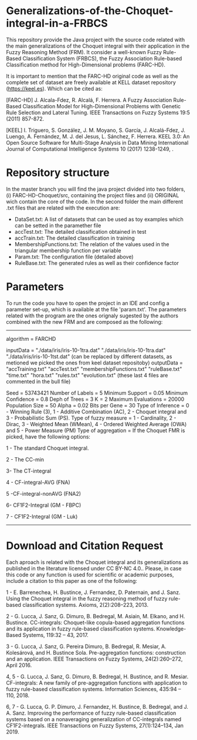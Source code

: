 # Generalizations-of-the-Choquet-integral-in-a-FRBCS

This repository provide the Java project with the source code related with the main generalizations of the Choquet integral with their application in the Fuzzy Reasoning Method (FRM). It consider a well-known Fuzzy Rule-Based Classification System (FRBCS), the Fuzzy Association Rule-based Classification method for High-Dimensional problems (FARC-HD). 

It is important to mention that the FARC-HD original code as well as the complete set of dataset are freely available at KELL dataset repository (https://keel.es). Which can be cited as:

[FARC-HD] J. Alcala-Fdez, R. Alcalá, F. Herrera. A Fuzzy Association Rule-Based Classification Model for High-Dimensional Problems with Genetic Rule Selection and Lateral Tuning. IEEE Transactions on Fuzzy Systems 19:5 (2011) 857-872.

[KEEL] I. Triguero, S. González, J. M. Moyano, S. García, J. Alcalá-Fdez, J. Luengo, A. Fernández, M. J. del Jesus, L. Sánchez, F. Herrera. KEEL 3.0: An Open Source Software for Multi-Stage Analysis in Data Mining International Journal of Computational Intelligence Systems 10 (2017) 1238-1249, . 

# Repository structure
In the master branch you will find the java project divided into two folders, (i) FARC-HD-Choquet/src, containing the project files and (ii) ORIGINAL wich contain the core of the code. In the second folder the main different .txt files that are related with the execution are:
- DataSet.txt: A list of datasets that can be used as toy examples which can be setted in the paramether file
- accTest.txt: The detailed classification obtained in test
- accTrain.txt: The detailed classification in training
- MembershipFunctions.txt: The relation of the values used in the triangular membership function per variable
- Param.txt: The configuration file (detailed above)
- RuleBase.txt: The generated rules as well as their confidence factor


# Parameters
To run the code you have to open the project in an IDE and config a parameter set-up, which is available at the file 'param.txt'. The parameters related with the program are the ones orignaly sugested by the authors combined with the new FRM and are composed as the following:

----
algorithm = FARCHD

inputData = "./data/iris/iris-10-1tra.dat" "./data/iris/iris-10-1tra.dat" "./data/iris/iris-10-1tst.dat" (can be replaced by different datasets, as metioned we picked the ones from keel dataset repositoby)
outputData = "accTraining.txt" "accTest.txt" "membershipFunctions.txt"  "ruleBase.txt" "time.txt"  "hora.txt"  "rules.txt"  "evolution.txt" (these last 4 files are commented in the bull file)

Seed = 53743421
Number of Labels = 5
Minimum Support = 0.05
Minimum Confidence = 0.8
Deph of Trees = 3
K = 2
Maximum Evaluations = 20000
Population Size = 50
Alpha = 0.02
Bits per Gene = 30
Type of Inference = 0 - Winning Rule (3), 1 - Additive Combination (AC), 2 - Choquet integral and 3 - Probabilistic Sum (PS).
Type of fuzzy measure = 1 - Cardinality, 2 - Dirac, 3 - Weighted Mean (WMean), 4 - Ordered Weighted Average (OWA) and 5 - Power Measure (PM)
Type of aggregation =  If the Choquet FMR is picked, have the following options:

1 - The standard Choquet integral.

2 - The CC-min

3- The CT-integral

4 - CF-integral-AVG (FNA)

5 -CF-integral-nonAVG (FNA2)

6- CF1F2-Integral (GM - FBPC)

7 - CF1F2-Integral (GM - Luk)


---
# Download and Citation Request
Each aproach is related with the Choquet integral and its generalizations as published in the literature licensed under CC BY-NC 4.0.. Please, in case this code or any function is used for scientific or academic purposes, include a citation to this paper as one of the following:

1 - E. Barrenechea, H. Bustince, J. Fernandez, D. Paternain, and J. Sanz. Using the Choquet integral in the fuzzy reasoning method of fuzzy rule-based classification systems. Axioms, 2(2):208–223, 2013.

2 - G. Lucca, J. Sanz, G. Dimuro, B. Bedregal, M. Asiain, M. Elkano, and H. Bustince. CC-integrals: Choquet-like copula-based aggregation functions and its application in fuzzy rule-based classification systems. Knowledge-Based Systems, 119:32 – 43, 2017.

3 - G. Lucca, J. Sanz, G. Pereira Dimuro, B. Bedregal, R. Mesiar, A. Kolesárová, and H. Bustince Sola. Pre-aggregation functions: construction and an application. IEEE Transactions on Fuzzy Systems, 24(2):260–272, April 2016.

4, 5 - G. Lucca, J. Sanz, G. Dimuro, B. Bedregal, H. Bustince, and R. Mesiar. CF-integrals: A new family of pre-aggregation functions with application to fuzzy rule-based
classification systems. Information Sciences, 435:94 – 110, 2018.

6, 7 - G. Lucca, G. P. Dimuro, J. Fernandez, H. Bustince, B. Bedregal, and J. A. Sanz. Improving the performance of fuzzy rule-based classification systems based on a nonaveraging generalization of CC-integrals named CF1F2-integrals. IEEE Transactions on Fuzzy Systems, 27(1):124–134, Jan 2019.
